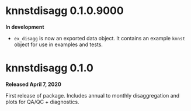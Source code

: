 # knnstdisagg 0.1.0.9000

**In development**

* `ex_disagg` is now an exported data object. It contains an example `knnst` object for use in examples and tests.

# knnstdisagg 0.1.0

**Released April 7, 2020**

First release of package. Includes annual to monthly disaggregation and plots for QA/QC + diagnostics.
